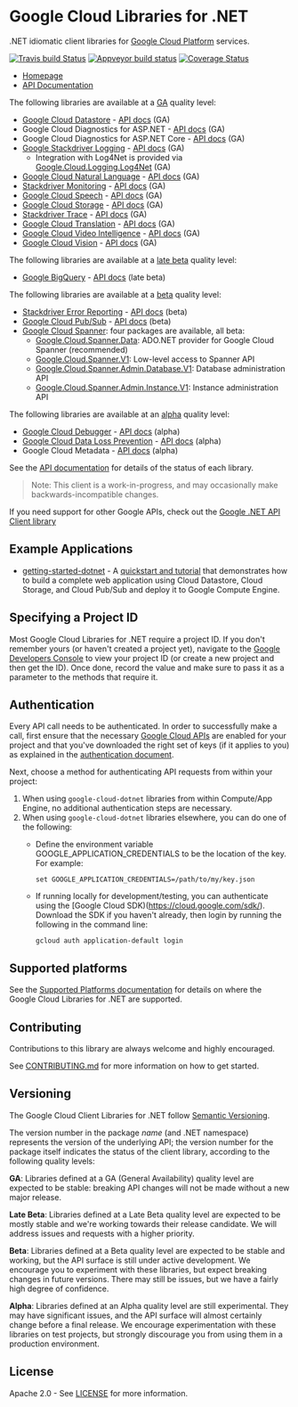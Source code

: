 # Google Cloud Libraries for .NET
.NET idiomatic client libraries for [Google Cloud Platform](https://cloud.google.com/) services.

[![Travis build Status](https://travis-ci.org/GoogleCloudPlatform/google-cloud-dotnet.svg?branch=master)](https://travis-ci.org/GoogleCloudPlatform/google-cloud-dotnet)
[![Appveyor build status](https://ci.appveyor.com/api/projects/status/d25hbwksdu6y9v5t?svg=true)](https://ci.appveyor.com/project/GoogleCloudPlatform/google-cloud-dotnet)
[![Coverage Status](https://codecov.io/gh/GoogleCloudPlatform/google-cloud-dotnet/branch/master/graph/badge.svg)](https://codecov.io/gh/GoogleCloudPlatform/google-cloud-dotnet)

* [Homepage](https://cloud.google.com/dotnet/)
* [API Documentation](http://googlecloudplatform.github.io/google-cloud-dotnet/docs/)

The following libraries are available at a [GA](#versioning) quality level:

* [Google Cloud Datastore](https://cloud.google.com/datastore/) - [API docs](http://googlecloudplatform.github.io/google-cloud-dotnet/docs/Google.Cloud.Datastore.V1/) (GA)
* Google Cloud Diagnostics for ASP.NET - [API docs](http://googlecloudplatform.github.io/google-cloud-dotnet/docs/Google.Cloud.Diagnostics.AspNet/) (GA)
* Google Cloud Diagnostics for ASP.NET Core - [API docs](http://googlecloudplatform.github.io/google-cloud-dotnet/docs/Google.Cloud.Diagnostics.AspNetCore/) (GA)
* [Google Stackdriver Logging](https://cloud.google.com/logging/) - [API docs](http://googlecloudplatform.github.io/google-cloud-dotnet/docs/Google.Cloud.Logging.V2/) (GA)
  * Integration with Log4Net is provided via [Google.Cloud.Logging.Log4Net](http://googlecloudplatform.github.io/google-cloud-dotnet/docs/Google.Cloud.Logging.Log4Net/) (GA)
* [Google Cloud Natural Language](https://cloud.google.com/natural-language/) - [API docs](http://googlecloudplatform.github.io/google-cloud-dotnet/docs/Google.Cloud.Language.V1/) (GA)
* [Stackdriver Monitoring](https://cloud.google.com/monitoring/) - [API docs](http://googlecloudplatform.github.io/google-cloud-dotnet/docs/Google.Cloud.Monitoring.V3/) (GA)
* [Google Cloud Speech](https://cloud.google.com/speech/) - [API docs](http://googlecloudplatform.github.io/google-cloud-dotnet/docs/Google.Cloud.Speech.V1/) (GA)
* [Google Cloud Storage](https://cloud.google.com/storage/) - [API docs](http://googlecloudplatform.github.io/google-cloud-dotnet/docs/Google.Cloud.Storage.V1/) (GA)
* [Stackdriver Trace](https://cloud.google.com/trace/) - [API docs](http://googlecloudplatform.github.io/google-cloud-dotnet/docs/Google.Cloud.Trace.V1/) (GA)
* [Google Cloud Translation](https://cloud.google.com/translate/) - [API docs](http://googlecloudplatform.github.io/google-cloud-dotnet/docs/Google.Cloud.Translation.V2/) (GA)
* [Google Cloud Video Intelligence](https://cloud.google.com/video-intelligence/) - [API docs](https://googlecloudplatform.github.io/google-cloud-dotnet/docs/Google.Cloud.VideoIntelligence.V1/) (GA)
* [Google Cloud Vision](https://cloud.google.com/vision/) - [API docs](http://googlecloudplatform.github.io/google-cloud-dotnet/docs/Google.Cloud.Vision.V1/) (GA)

The following libraries are available at a [late beta](#versioning) quality level:

* [Google BigQuery](https://cloud.google.com/bigquery/) - [API docs](http://googlecloudplatform.github.io/google-cloud-dotnet/docs/Google.Cloud.BigQuery.V2/) (late beta)

The following libraries are available at a [beta](#versioning) quality level:

* [Stackdriver Error Reporting](https://cloud.google.com/error-reporting/) - [API docs](http://googlecloudplatform.github.io/google-cloud-dotnet/docs/Google.Cloud.ErrorReporting.V1Beta1/) (beta)
* [Google Cloud Pub/Sub](https://cloud.google.com/pubsub/) - [API docs](http://googlecloudplatform.github.io/google-cloud-dotnet/docs/Google.Cloud.PubSub.V1/) (beta)
* [Google Cloud Spanner](https://cloud.google.com/spanner/): four packages are available, all beta:
  * [Google.Cloud.Spanner.Data](http://googlecloudplatform.github.io/google-cloud-dotnet/docs/Google.Cloud.Spanner.Data/): ADO.NET provider for Google Cloud Spanner (recommended)
  * [Google.Cloud.Spanner.V1](http://googlecloudplatform.github.io/google-cloud-dotnet/docs/Google.Cloud.Spanner.V1/): Low-level access to Spanner API
  * [Google.Cloud.Spanner.Admin.Database.V1](http://googlecloudplatform.github.io/google-cloud-dotnet/docs/Google.Cloud.Spanner.Admin.Database.V1/): Database administration API
  * [Google.Cloud.Spanner.Admin.Instance.V1](http://googlecloudplatform.github.io/google-cloud-dotnet/docs/Google.Cloud.Spanner.Admin.Instance.V1/): Instance administration API

The following libraries are available at an [alpha](#versioning) quality level:

* [Google Cloud Debugger](https://cloud.google.com/debugger/) - [API docs](http://googlecloudplatform.github.io/google-cloud-dotnet/docs/Google.Cloud.Debugger.V2) (alpha)
* [Google Cloud Data Loss Prevention](https://cloud.google.com/dlp/) - [API docs](https://googlecloudplatform.github.io/google-cloud-dotnet/docs/Google.Cloud.Dlp.V2Beta1/) (alpha)
* Google Cloud Metadata - [API docs](http://googlecloudplatform.github.io/google-cloud-dotnet/docs/Google.Cloud.Metadata.V1) (alpha)

See the [API documentation](http://googlecloudplatform.github.io/google-cloud-dotnet/docs/) for details of the status
of each library.

> Note: This client is a work-in-progress, and may occasionally
> make backwards-incompatible changes.

If you need support for other Google APIs, check out the
[Google .NET API Client library](https://github.com/google/google-api-dotnet-client)

## Example Applications

* [getting-started-dotnet](https://github.com/GoogleCloudPlatform/getting-started-dotnet/) -
  A [quickstart and tutorial](https://cloud.google.com/dotnet/) that demonstrates how to build a complete web 
  application using Cloud Datastore, Cloud Storage, and Cloud Pub/Sub and deploy it to Google Compute Engine.

## Specifying a Project ID

Most Google Cloud Libraries for .NET require a project ID. If you
don't remember yours (or haven't created a project yet), navigate to
the [Google Developers Console](https://console.developers.google.com/project) to view
your project ID (or create a new project and then get the ID). Once
done, record the value and make sure to pass it as a parameter to
the methods that require it.

## Authentication

Every API call needs to be authenticated. In order to successfully
make a call, first ensure that the necessary [Google Cloud
APIs](https://console.developers.google.com/apis/library/) are enabled for your project and that
you've downloaded the right set of keys (if it applies to you) as
explained in the [authentication
document](https://github.com/GoogleCloudPlatform/gcloud-common/blob/master/authentication/readme.md#authentication).

Next, choose a method for authenticating API requests from within your project:

1. When using `google-cloud-dotnet` libraries from within Compute/App Engine, no additional authentication steps are necessary.
2. When using `google-cloud-dotnet` libraries elsewhere, you can do one of the following:
    * Define the environment variable GOOGLE_APPLICATION_CREDENTIALS to be the location of the key.  For example:

      ```
      set GOOGLE_APPLICATION_CREDENTIALS=/path/to/my/key.json
      ``` 
    * If running locally for development/testing, you can authenticate using the [Google Cloud SDK)(https://cloud.google.com/sdk/).
      Download the SDK if you haven't already, then login by running the following in the command line:

      ```
      gcloud auth application-default login
      ```

## Supported platforms

See the [Supported Platforms
documentation](https://googlecloudplatform.github.io/google-cloud-dotnet/docs/guides/platforms.html)
for details on where the Google Cloud Libraries for .NET are
supported.

## Contributing

Contributions to this library are always welcome and highly encouraged.

See [CONTRIBUTING.md](./CONTRIBUTING.md) for more information on how to get started.

## Versioning

The Google Cloud Client Libraries for .NET follow [Semantic Versioning](http://semver.org/).

The version number in the package *name* (and .NET namespace)
represents the version of the underlying API; the version number for
the package itself indicates the status of the client library, according to
the following quality levels:

**GA**: Libraries defined at a GA (General Availability) quality level are
expected to be stable: breaking API changes will not be made without a new major
release.

**Late Beta**: Libraries defined at a Late Beta quality level are
expected to be mostly stable and we're working towards their release
candidate. We will address issues and requests with a higher
priority.

**Beta**: Libraries defined at a Beta quality level are expected to
be stable and working, but the API surface is still under active
development. We encourage you to experiment with these libraries, but
expect breaking changes in future versions. There may still be
issues, but we have a fairly high degree of confidence.

**Alpha**: Libraries defined at an Alpha quality level are still
experimental. They may have significant issues, and the API surface
will almost certainly change before a final release. We encourage
experimentation with these libraries on test projects, but strongly
discourage you from using them in a production environment.

## License

Apache 2.0 - See [LICENSE](./LICENSE) for more information.

